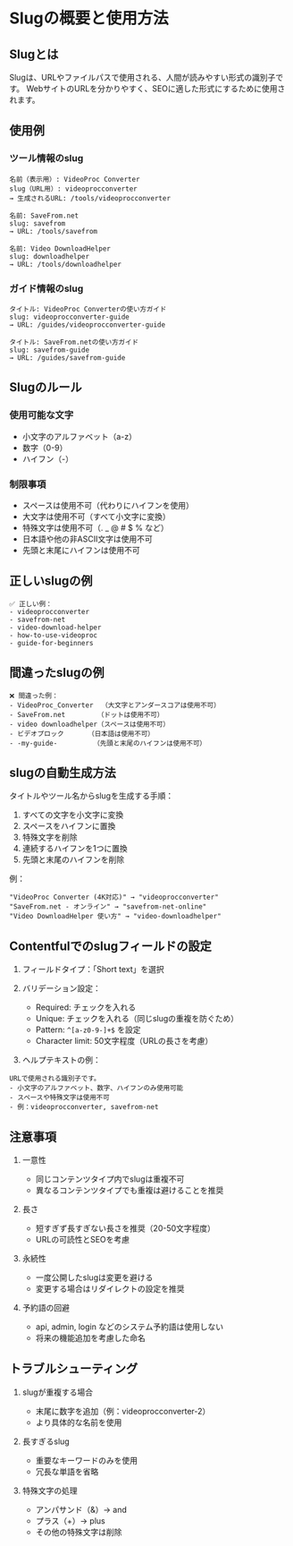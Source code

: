 # Slugの概要と使用方法

## Slugとは
Slugは、URLやファイルパスで使用される、人間が読みやすい形式の識別子です。
WebサイトのURLを分かりやすく、SEOに適した形式にするために使用されます。

## 使用例

### ツール情報のslug
```
名前（表示用）: VideoProc Converter
slug（URL用）: videoprocconverter
→ 生成されるURL: /tools/videoprocconverter

名前: SaveFrom.net
slug: savefrom
→ URL: /tools/savefrom

名前: Video DownloadHelper
slug: downloadhelper
→ URL: /tools/downloadhelper
```

### ガイド情報のslug
```
タイトル: VideoProc Converterの使い方ガイド
slug: videoprocconverter-guide
→ URL: /guides/videoprocconverter-guide

タイトル: SaveFrom.netの使い方ガイド
slug: savefrom-guide
→ URL: /guides/savefrom-guide
```

## Slugのルール

### 使用可能な文字
- 小文字のアルファベット（a-z）
- 数字（0-9）
- ハイフン（-）

### 制限事項
- スペースは使用不可（代わりにハイフンを使用）
- 大文字は使用不可（すべて小文字に変換）
- 特殊文字は使用不可（. _ @ # $ % など）
- 日本語や他の非ASCII文字は使用不可
- 先頭と末尾にハイフンは使用不可

## 正しいslugの例
```
✅ 正しい例：
- videoprocconverter
- savefrom-net
- video-download-helper
- how-to-use-videoproc
- guide-for-beginners
```

## 間違ったslugの例
```
❌ 間違った例：
- VideoProc_Converter  （大文字とアンダースコアは使用不可）
- SaveFrom.net        （ドットは使用不可）
- video downloadhelper（スペースは使用不可）
- ビデオプロック      （日本語は使用不可）
- -my-guide-         （先頭と末尾のハイフンは使用不可）
```

## slugの自動生成方法

タイトルやツール名からslugを生成する手順：

1. すべての文字を小文字に変換
2. スペースをハイフンに置換
3. 特殊文字を削除
4. 連続するハイフンを1つに置換
5. 先頭と末尾のハイフンを削除

例：
```
"VideoProc Converter (4K対応)" → "videoprocconverter"
"SaveFrom.net - オンライン" → "savefrom-net-online"
"Video DownloadHelper 使い方" → "video-downloadhelper"
```

## Contentfulでのslugフィールドの設定

1. フィールドタイプ：「Short text」を選択
2. バリデーション設定：
   - Required: チェックを入れる
   - Unique: チェックを入れる（同じslugの重複を防ぐため）
   - Pattern: `^[a-z0-9-]+$` を設定
   - Character limit: 50文字程度（URLの長さを考慮）

3. ヘルプテキストの例：
```
URLで使用される識別子です。
- 小文字のアルファベット、数字、ハイフンのみ使用可能
- スペースや特殊文字は使用不可
- 例：videoprocconverter, savefrom-net
```

## 注意事項

1. 一意性
   - 同じコンテンツタイプ内でslugは重複不可
   - 異なるコンテンツタイプでも重複は避けることを推奨

2. 長さ
   - 短すぎず長すぎない長さを推奨（20-50文字程度）
   - URLの可読性とSEOを考慮

3. 永続性
   - 一度公開したslugは変更を避ける
   - 変更する場合はリダイレクトの設定を推奨

4. 予約語の回避
   - api, admin, login などのシステム予約語は使用しない
   - 将来の機能追加を考慮した命名

## トラブルシューティング

1. slugが重複する場合
   - 末尾に数字を追加（例：videoprocconverter-2）
   - より具体的な名前を使用

2. 長すぎるslug
   - 重要なキーワードのみを使用
   - 冗長な単語を省略

3. 特殊文字の処理
   - アンパサンド（&）→ and
   - プラス（+）→ plus
   - その他の特殊文字は削除